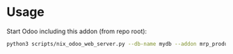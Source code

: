 # Usage

Start Odoo including this addon (from repo root):

```bash
python3 scripts/nix_odoo_web_server.py --db-name mydb --addon mrp_production_allow_recursive
```

